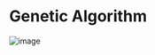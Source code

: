 # Genetic Algorithm

![image](https://github.com/user-attachments/assets/54cc9f94-11f3-419d-ab70-478edaf48554)
